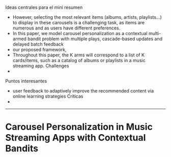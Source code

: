 Ideas centrales para el mini resumen
- However, selecting the most relevant items (albums, artists, playlists...) to display in these carousels is a challenging task, as items are numerous and as users have different preferences.
- In this paper, we model carousel personalization as a contextual multi-armed bandit problem with multiple plays, cascade-based updates and delayed batch feedback
- our proposed framework,
- Throughout this paper, the K arms will correspond to a list of K cards/items, such as a catalog of albums or playlists in a music streaming app.
Challenges
- 
Puntos interesantes
- user feedback to adaptively improve the recommended content via online learning strategies
Críticas
- 
---

# Carousel Personalization in Music Streaming Apps with Contextual Bandits
